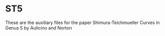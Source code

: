# ST5
These are the auxiliary files for the paper Shimura-Teichmueller Curves in Genus 5 by Aulicino and Norton
